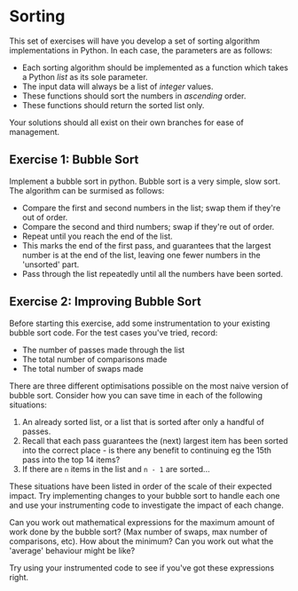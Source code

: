 # Sorting
This set of exercises will have you develop a set of sorting algorithm implementations in Python. In each case, the parameters are as follows:
 - Each sorting algorithm should be implemented as a function which takes a Python *list* as its sole parameter.
 - The input data will always be a list of *integer* values.
 - These functions should sort the numbers in *ascending* order.
 - These functions should return the sorted list only.

Your solutions should all exist on their own branches for ease of management.


## Exercise 1: Bubble Sort
Implement a bubble sort in python. Bubble sort is a very simple, slow sort. The algorithm can be surmised as follows:
 - Compare the first and second numbers in the list; swap them if they're out of order.
 - Compare the second and third numbers; swap if they're out of order.
 - Repeat until you reach the end of the list.
 - This marks the end of the first pass, and guarantees that the largest number is at the end of the list, leaving one fewer numbers in the 'unsorted' part.
 - Pass through the list repeatedly until all the numbers have been sorted.

## Exercise 2: Improving Bubble Sort
Before starting this exercise, add some instrumentation to your existing bubble sort code. For the test cases you've tried, record:
 - The number of passes made through the list
 - The total number of comparisons made
 - The total number of swaps made

There are three different optimisations possible on the most naive version of bubble sort. Consider how you can save time in each of the following situations:
 1. An already sorted list, or a list that is sorted after only a handful of passes.
 2. Recall that each pass guarantees the (next) largest item has been sorted into the correct place - is there any benefit to continuing eg the 15th pass into the top 14 items?
 3. If there are `n` items in the list and `n - 1` are sorted...

These situations have been listed in order of the scale of their expected impact.
Try implementing changes to your bubble sort to handle each one and use your instrumenting code to investigate the impact of each change.

Can you work out mathematical expressions for the maximum amount of work done by the bubble sort? (Max number of swaps, max number of comparisons, etc).
How about the minimum?
Can you work out what the 'average' behaviour might be like?

Try using your instrumented code to see if you've got these expressions right.
